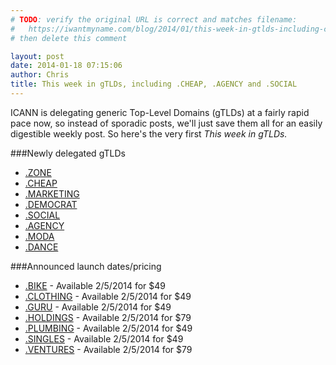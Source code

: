 ```yaml
---
# TODO: verify the original URL is correct and matches filename:
#   https://iwantmyname.com/blog/2014/01/this-week-in-gtlds-including-cheap-agency-and-social.html
# then delete this comment

layout: post
date: 2014-01-18 07:15:06
author: Chris
title: This week in gTLDs, including .CHEAP, .AGENCY and .SOCIAL
---
```


ICANN is delegating generic Top-Level Domains (gTLDs) at a fairly rapid pace now, so instead of sporadic posts, we'll just save them all for an easily digestible weekly post. So here's the very first *This week in gTLDs.*

###Newly delegated gTLDs

+ [.ZONE](https://iwantmyname.com/domains/dot-zone)
+ [.CHEAP](https://iwantmyname.com/domains/dot-cheap)
+ [.MARKETING](https://iwantmyname.com/domains/dot-marketing)
+ [.DEMOCRAT](https://iwantmyname.com/domains/dot-democrat)
+ [.SOCIAL](https://iwantmyname.com/domains/dot-social)
+ [.AGENCY](https://iwantmyname.com/domains/dot-agency)
+ [.MODA](https://iwantmyname.com/domains/dot-moda)
+ [.DANCE](https://iwantmyname.com/domains/dot-dance)

###Announced launch dates/pricing

+ [.BIKE](https://iwantmyname.com/domains/dot-bike) - Available 2/5/2014 for $49
+ [.CLOTHING](https://iwantmyname.com/domains/dot-clothing) - Available 2/5/2014 for $49
+ [.GURU](https://iwantmyname.com/domains/dot-guru) - Available 2/5/2014 for $49
+ [.HOLDINGS](https://iwantmyname.com/domains/dot-holdings) - Available 2/5/2014 for $79
+ [.PLUMBING](https://iwantmyname.com/domains/dot-plumbing) - Available 2/5/2014 for $49
+ [.SINGLES](https://iwantmyname.com/domains/dot-singles) - Available 2/5/2014 for $49
+ [.VENTURES](https://iwantmyname.com/domains/dot-ventures) - Available 2/5/2014 for $79
